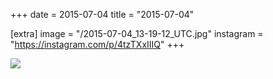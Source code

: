 +++
date = 2015-07-04
title = "2015-07-04"

[extra]
image = "/2015-07-04_13-19-12_UTC.jpg"
instagram = "https://instagram.com/p/4tzTXxIIIQ"
+++

<img src="/2015-07-04_13-19-12_UTC.jpg" />
